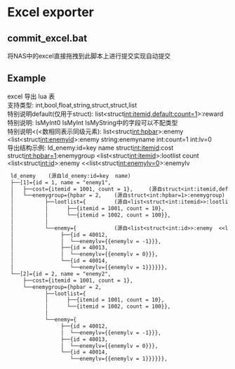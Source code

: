 # Excel exporter

## commit_excel.bat
将NAS中的excel直接拖拽到此脚本上进行提交实现自动提交

## Example

excel 导出 lua 表   
支持类型: int,bool,float,string,struct<int>,struct<bool>,list<struct>   
特别说明default(仅用于struct): list<struct<int:itemid,default:count=1>>:reward   
特别说明: IsMyInt0 IsMyInt IsMyString中的字段可以不配类型   
特别说明<(<数相同表示同级元素): list<struct<int:hpbar>>:enemy	<list<struct<int:enemyid>>:enemy	string:enemyname	int:count=1	int:lv=0   
导出结构示例: ld_enemy:id=key  name  struct<int:itemid>:cost  struct<int:hpbar=1>:enemygroup  <list<struct<int:itemid>>:lootlist  count  <list<struct<int:id>>:enemy  <<list<struct<int:enemylv=0>>:enemylv

```txt
 ld_enemy    (源自ld_enemy:id=key  name)
 ├──[1]={id = 1, name = "enemy1",
 │   ├──cost={itemid = 1001, count = 1},     (源自struct<int:itemid,default:count=1>:cost)
 │   └──enemygroup={hpbar = 2,    (源自struct<int:hpbar=1>:enemygroup)
 │          ├──lootlist={         (源自<list<struct<int:itemid>>:lootlist  count)
 │          │      ├──{itemid = 1001, count = 10},
 │          │      └──{itemid = 1002, count = 100}},
 │          │
 │          └──enemy={            (源自<list<struct<int:id>>:enemy  <<list<struct<int:enemylv=0>>:enemylv)
 │               ├──{id = 40012,
 │               │  └──enemylv={{enemylv = -1}}},
 │               ├──{id = 40013,
 │               │  └──enemylv={{enemylv = 0}}},
 │               └──{id = 40014,
 │                  └──enemylv={{enemylv = 1}}}}}},
 └──[2]={id = 2, name = "enemy2",
     ├──cost={itemid = 1001, count = 1},
     └──enemygroup={hpbar = 2,
            ├──lootlist={
            │      ├──{itemid = 1001, count = 10},
            │      └──{itemid = 1002, count = 100}},
            │
            └──enemy={
                 ├──{id = 40012,
                 │  └──enemylv={{enemylv = -1}}},
                 ├──{id = 40013,
                 │  └──enemylv={{enemylv = 0}}},
                 └──{id = 40014,
                    └──enemylv={{enemylv = 1}}}}}},
```